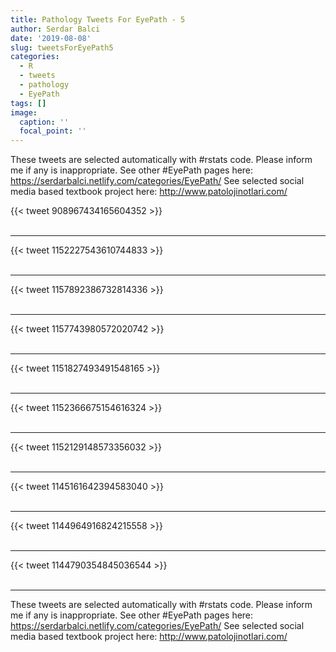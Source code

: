 ```yaml
---
title: Pathology Tweets For EyePath - 5
author: Serdar Balci
date: '2019-08-08'
slug: tweetsForEyePath5
categories:
  - R
  - tweets
  - pathology
  - EyePath
tags: []
image:
  caption: ''
  focal_point: ''
---
```



These tweets are selected automatically with #rstats code. Please inform me if any is inappropriate.
See other #EyePath pages here: https://serdarbalci.netlify.com/categories/EyePath/ 
See selected social media based textbook project here: http://www.patolojinotlari.com/

{{< tweet 908967434165604352 >}}
<br>
<br>
<hr>
{{< tweet 1152227543610744833 >}}
<br>
<br>
<hr>
{{< tweet 1157892386732814336 >}}
<br>
<br>
<hr>
{{< tweet 1157743980572020742 >}}
<br>
<br>
<hr>
{{< tweet 1151827493491548165 >}}
<br>
<br>
<hr>
{{< tweet 1152366675154616324 >}}
<br>
<br>
<hr>
{{< tweet 1152129148573356032 >}}
<br>
<br>
<hr>
{{< tweet 1145161642394583040 >}}
<br>
<br>
<hr>
{{< tweet 1144964916824215558 >}}
<br>
<br>
<hr>
{{< tweet 1144790354845036544 >}}
<br>
<br>
<hr>


These tweets are selected automatically with #rstats code. Please inform me if any is inappropriate.
See other #EyePath pages here: https://serdarbalci.netlify.com/categories/EyePath/ 
See selected social media based textbook project here: http://www.patolojinotlari.com/
